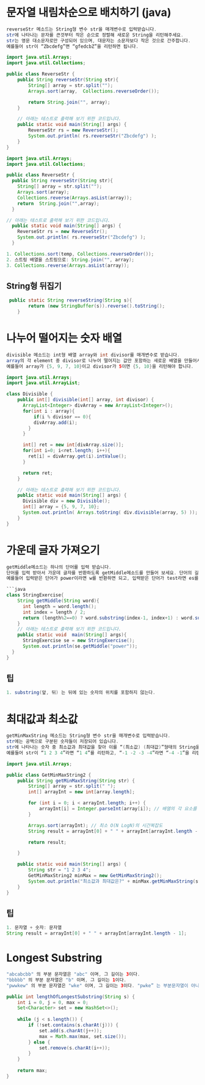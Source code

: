 # 문자열 내림차순으로 배치하기 (java)
```java
reverseStr 메소드는 String형 변수 str을 매개변수로 입력받습니다. 
str에 나타나는 문자를 큰것부터 작은 순으로 정렬해 새로운 String을 리턴해주세요. 
str는 영문 대소문자로만 구성되어 있으며, 대문자는 소문자보다 작은 것으로 간주합니다. 
예를들어 str이 “Zbcdefg”면 “gfedcbZ”을 리턴하면 됩니다.
```

```java
import java.util.Arrays;
import java.util.Collections;

public class ReverseStr {
    public String reverseStr(String str){
        String[] array = str.split("");
        Arrays.sort(array,  Collections.reverseOrder());

        return String.join("", array);
    }

    // 아래는 테스트로 출력해 보기 위한 코드입니다.
    public static void main(String[] args) {
        ReverseStr rs = new ReverseStr();
        System.out.println( rs.reverseStr("Zbcdefg") );
    }
}
```

```java
import java.util.Arrays;
import java.util.Collections;

public class ReverseStr {
  public String reverseStr(String str){
    String[] array = str.split("");
    Arrays.sort(array);
    Collections.reverse(Arrays.asList(array));
    return  String.join("",array);
  }

// 아래는 테스트로 출력해 보기 위한 코드입니다.
  public static void main(String[] args) {
    ReverseStr rs = new ReverseStr();
    System.out.println( rs.reverseStr("Zbcdefg") );
  }
```

```java
1. Collections.sort(temp, Collections.reverseOrder());
2. 스트링 배열을 스트링으로: String.join("", array);
3. Collections.reverse(Arrays.asList(array));
```

## String형 뒤집기
```java
 public static String reverseString(String s){
        return (new StringBuffer(s)).reverse().toString();
    }
```


# 나누어 떨어지는 숫자 배열
```java
divisible 메소드는 int형 배열 array와 int divisor를 매개변수로 받습니다. 
array의 각 element 중 divisor로 나누어 떨어지는 값만 포함하는 새로운 배열을 만들어서 반환하도록 divisible에 코드를 작성해 보세요.
예를들어 array가 {5, 9, 7, 10}이고 divisor가 5이면 {5, 10}을 리턴해야 합니다.
```

```java
import java.util.Arrays;
import java.util.ArrayList;

class Divisible {
    public int[] divisible(int[] array, int divisor) {
      ArrayList<Integer> divArray = new ArrayList<Integer>();
      for(int i : array){
          if(i % divisor == 0){
          divArray.add(i);
        }
      }

      int[] ret = new int[divArray.size()];
      for(int i=0; i<ret.length; i++){
        ret[i] = divArray.get(i).intValue();      
      }

      return ret;
    }

    // 아래는 테스트로 출력해 보기 위한 코드입니다.
    public static void main(String[] args) {
      Divisible div = new Divisible();
      int[] array = {5, 9, 7, 10};
      System.out.println( Arrays.toString( div.divisible(array, 5) ));
    }
}
```

# 가운데 글자 가져오기
```java
getMiddle메소드는 하나의 단어를 입력 받습니다.
단어를 입력 받아서 가운데 글자를 반환하도록 getMiddle메소드를 만들어 보세요. 단어의 길이가 짝수일경우 가운데 두글자를 반환하면 됩니다.
예를들어 입력받은 단어가 power이라면 w를 반환하면 되고, 입력받은 단어가 test라면 es를 반환하면 됩니다.

```java
class StringExercise{
    String getMiddle(String word){
      int length = word.length();
      int index = length / 2;
      return (length%2==0) ? word.substring(index-1, index+1) : word.substring(index, index+1);
    }
    // 아래는 테스트로 출력해 보기 위한 코드입니다.
    public static void  main(String[] args){
      StringExercise se = new StringExercise();
      System.out.println(se.getMiddle("power"));
  }
}
```
## 팁
```java
1. substring(앞, 뒤) 는 뒤에 있는 숫자의 위치를 포함하지 않는다.
```

# 최대값과 최소값
```java
getMinMaxString 메소드는 String형 변수 str을 매개변수로 입력받습니다. 
str에는 공백으로 구분된 숫자들이 저장되어 있습니다. 
str에 나타나는 숫자 중 최소값과 최대값을 찾아 이를 “(최소값) (최대값)”형태의 String을 반환하는 메소드를 완성하세요. 
예를들어 str이 “1 2 3 4”라면 “1 4”를 리턴하고, “-1 -2 -3 -4”라면 “-4 -1”을 리턴하면 됩니다.
```

```java
import java.util.Arrays;

public class GetMinMaxString2 {
	public String getMinMaxString(String str) {
		String[] array = str.split(" ");
		int[] arrayInt = new int[array.length];

		for (int i = 0; i < arrayInt.length; i++) {
			arrayInt[i] = Integer.parseInt(array[i]); // 배열의 각 요소를 정수로 변경
		}

		Arrays.sort(arrayInt); // 최소 O(N LogN)의 시간복잡도
		String result = arrayInt[0] + " " + arrayInt[arrayInt.length - 1];

		return result;

	}

	public static void main(String[] args) {
		String str = "1 2 3 4";
		GetMinMaxString2 minMax = new GetMinMaxString2();
		System.out.println("최소값과 최대값은?" + minMax.getMinMaxString(str));
	}
}
```

## 팁
```java
1. 문자열 + 숫자: 문자열
String result = arrayInt[0] + " " + arrayInt[arrayInt.length - 1];
```


# Longest Substring
```java
"abcabcbb" 의 부분 문자열은 "abc" 이며, 그 길이는 3이다.
"bbbbb" 의 부분 문자열은 "b" 이며, 그 길이는 1이다.
"pwwkew" 의 부분 문자열은 "wke" 이며, 그 길이는 3이다. "pwke” 는 부분문자열이 아니다.
```

```java
public int lengthOfLongestSubstring(String s) {
    int i = 0, j = 0, max = 0;
    Set<Character> set = new HashSet<>();
    
    while (j < s.length()) {
        if (!set.contains(s.charAt(j))) {
            set.add(s.charAt(j++));
            max = Math.max(max, set.size());
        } else {
            set.remove(s.charAt(i++));
        }
    }
    
    return max;
}
```
